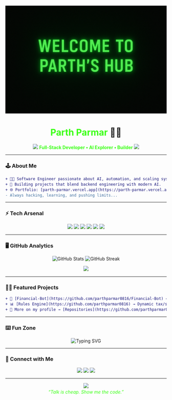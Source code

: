 
<p align="center">
  <img src="Banner.png" alt="Welcome Banner"/>
</p>

<h1 align="center">
  <span style="color:#39ff14;">Parth Parmar</span> 👨‍💻
</h1>

<p align="center">
  <img src="https://media.giphy.com/media/26xBPQhJxxsCA7nMc/giphy.gif" width="60"/>  
  <b style="color:#39ff14;">Full-Stack Developer • AI Explorer • Builder</b>  
  <img src="https://media.giphy.com/media/26xBPQhJxxsCA7nMc/giphy.gif" width="60"/>  
</p>

---

### 🕹️ About Me

```diff
+ 👨‍💻 Software Engineer passionate about AI, automation, and scaling systems.
+ 🚀 Building projects that blend backend engineering with modern AI.
+ 🌐 Portfolio: [parth-parmar.vercel.app](https://parth-parmar.vercel.app/)
- Always hacking, learning, and pushing limits...
```

---

### ⚡ Tech Arsenal

<p align="center">
  <img src="https://img.shields.io/badge/Python-39FF14?style=for-the-badge&logo=python&logoColor=000000"/>
  <img src="https://img.shields.io/badge/Flask-39FF14?style=for-the-badge&logo=flask&logoColor=000000"/>
  <img src="https://img.shields.io/badge/React-39FF14?style=for-the-badge&logo=react&logoColor=000000"/>
  <img src="https://img.shields.io/badge/Node.js-39FF14?style=for-the-badge&logo=node.js&logoColor=000000"/>
  <img src="https://img.shields.io/badge/PostgreSQL-39FF14?style=for-the-badge&logo=postgresql&logoColor=000000"/>
  <img src="https://img.shields.io/badge/Docker-39FF14?style=for-the-badge&logo=docker&logoColor=000000"/>
</p>

---

### 🖥️ GitHub Analytics

<p align="center">
  <img src="https://github-readme-stats.vercel.app/api?username=parthparmar0816&show_icons=true&theme=chartreuse-dark&title_color=39ff14&icon_color=39ff14&text_color=39ff14&bg_color=000000" alt="GitHub Stats" height="160"/>
  <img src="https://github-readme-streak-stats.herokuapp.com/?user=parthparmar0816&theme=highcontrast&fire=39ff14&ring=39ff14&currStreakLabel=39ff14" alt="GitHub Streak" height="160"/>
</p>

<p align="center">
  <img src="https://github-readme-stats.vercel.app/api/top-langs/?username=parthparmar0816&layout=compact&theme=chartreuse-dark&title_color=39ff14&text_color=39ff14&bg_color=000000" height="160"/>
</p>

---

### 🧑‍💻 Featured Projects

```diff
+ 🔐 [Financial-Bot](https://github.com/parthparmar0816/Financial-Bot) → AI-powered financial assistant.
+ 📊 [Rules Engine](https://github.com/parthparmar0816) → Dynamic tax/staff rule automation.
+ 📡 More on my profile → [Repositories](https://github.com/parthparmar0816?tab=repositories)
```

---

### ⌨️ Fun Zone

<p align="center">
  <img src="https://readme-typing-svg.herokuapp.com?font=Fira+Code&size=24&pause=1000&color=39FF14&background=000000&center=true&vCenter=true&width=600&lines=Welcome+to+my+Terminal...;Access+Granted+✔;Loading+cool+projects...;print('Hello+World!')" alt="Typing SVG" />
</p>

---

### 📡 Connect with Me

<p align="center">
  <a href="https://parth-parmar.vercel.app/"><img src="https://img.shields.io/badge/Portfolio-39FF14?style=for-the-badge&logo=About.me&logoColor=000000"/></a>
  <a href="https://www.linkedin.com/in/parthparmar0816/"><img src="https://img.shields.io/badge/LinkedIn-39FF14?style=for-the-badge&logo=linkedin&logoColor=000000"/></a>
  <a href="mailto:parth.parmar1616@gmail.com"><img src="https://img.shields.io/badge/Email-39FF14?style=for-the-badge&logo=gmail&logoColor=000000"/></a>
</p>

---

<p align="center">
  <img src="https://media.giphy.com/media/du3J3cXyzhj75IOgvA/giphy.gif" width="200"/>
  <br/>
  <i style="color:#39ff14;">“Talk is cheap. Show me the code.”</i>
</p>

